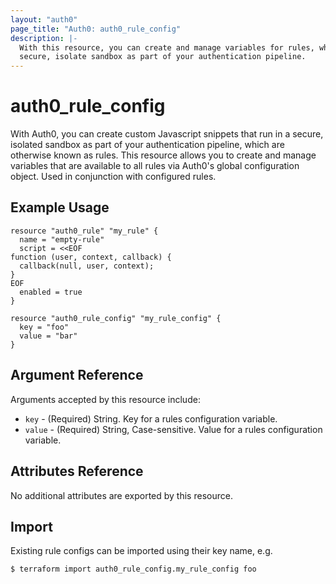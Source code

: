 ```yaml
---
layout: "auth0"
page_title: "Auth0: auth0_rule_config"
description: |-
  With this resource, you can create and manage variables for rules, which are custom Javascript snippets that run in a 
  secure, isolate sandbox as part of your authentication pipeline.
---
```


# auth0_rule_config

With Auth0, you can create custom Javascript snippets that run in a secure, isolated sandbox as part of your 
authentication pipeline, which are otherwise known as rules. This resource allows you to create and manage variables 
that are available to all rules via Auth0's global configuration object. Used in conjunction with configured rules.

## Example Usage

```hcl
resource "auth0_rule" "my_rule" {
  name = "empty-rule"
  script = <<EOF
function (user, context, callback) {
  callback(null, user, context);
}
EOF
  enabled = true
}

resource "auth0_rule_config" "my_rule_config" {
  key = "foo"
  value = "bar"
}
```

## Argument Reference

Arguments accepted by this resource include:

* `key` - (Required) String. Key for a rules configuration variable.
* `value` - (Required) String, Case-sensitive. Value for a rules configuration variable.

## Attributes Reference

No additional attributes are exported by this resource.

## Import

Existing rule configs can be imported using their key name, e.g.

```shell
$ terraform import auth0_rule_config.my_rule_config foo
```
